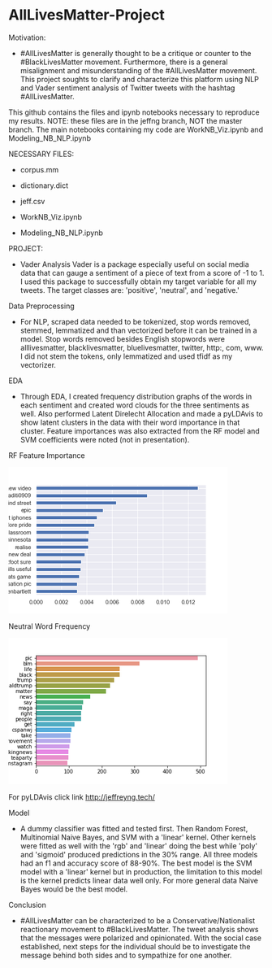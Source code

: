 # AllLivesMatter-Project

Motivation: 

- #AllLivesMatter is generally thought to be a critique or counter to the #BlackLivesMatter movement. Furthermore, there is a general misalignment and misunderstanding of the #AllLivesMatter movement. This project soughts to clarify and characterize this platform using NLP and Vader sentiment analysis of Twitter tweets with the hashtag #AllLivesMatter.

This github contains the files and ipynb notebooks necessary to reproduce my results. NOTE: these files are in the jeffng branch, NOT the master branch. The main notebooks containing my code are WorkNB_Viz.ipynb and Modeling_NB_NLP.ipynb

NECESSARY FILES:

  - corpus.mm 
  
  - dictionary.dict 
  
  - jeff.csv 
  
  - WorkNB_Viz.ipynb 
  
  - Modeling_NB_NLP.ipynb

PROJECT:

  - Vader Analysis Vader is a package especially useful on social media data that can gauge a sentiment of a piece of text from a score of -1 to 1. I used this package to successfully obtain my target variable for all my tweets. The target classes are: 'positive', 'neutral', and 'negative.'

 Data Preprocessing 
  
  - For NLP, scraped data needed to be tokenized, stop words removed, stemmed, lemmatized and than vectorized before it can be trained in a model. Stop words removed besides English stopwords were alllivesmatter, blacklivesmatter, bluelivesmatter, twitter, http:, com, www. I did not stem the tokens, only lemmatized and used tfidf as my vectorizer.

 EDA 
  
- Through EDA, I created frequency distribution graphs of the words in each sentiment and created word clouds for the three sentiments as well. Also performed Latent Direlecht Allocation and made a pyLDAvis to show latent clusters in the data with their word importance in that cluster. Feature importances was also extracted from the RF model and SVM coefficients were noted (not in presentation). 

RF Feature Importance

![](images/RFC_feature_importance.png)

Neutral Word Frequency

![](images/neu_wf.png)

For pyLDAvis click link http://jeffreyng.tech/
  
  
Model 
  
  - A dummy classifier was fitted and tested first. Then Random Forest, Multinomial Naive Bayes, and SVM with a 'linear' kernel. Other kernels were fitted as well with the 'rgb' and 'linear' doing the best while 'poly' and 'sigmoid' produced predictions in the 30% range. All three models had an f1 and accuracy score of 88-90%. The best model is the SVM model with a 'linear' kernel but in production, the limitation to this model is the kernel predicts linear data well only. For more general data Naive Bayes would be the best model. 

Conclusion 
  
  - #AllLivesMatter can be characterized to be a Conservative/Nationalist reactionary movement to #BlackLivesMatter. The tweet analysis shows that the messages were polarized and opinionated. With the social case established, next steps for the individual should be to investigate the message behind both sides and to sympathize for one another.
